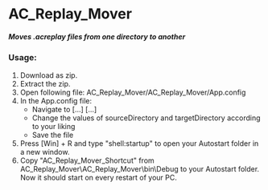 # AC_Replay_Mover
##### Moves .acreplay files from one directory to another

### Usage: 

1. Download as zip.
2. Extract the zip.
3. Open following file:  AC_Replay_Mover/AC_Replay_Mover/App.config 
4. In the App.config file:
	* Navigate to <configuration>
                    [...]
                        <appSettings>
                            [...]
                            <add key="sourceDirectory" value="C:\path\to\your\ACReplay\folder\"/>
		                        <add key="destinationDirectory" value="C:\path\to\desired\destination\folder\"/>
  	* Change the values of sourceDirectory and targetDirectory according to your liking
 	* Save the file
5. Press [Win] + R and type "shell:startup" to open your Autostart folder in a new window.
6. Copy "AC_Replay_Mover_Shortcut" from AC_Replay_Mover\AC_Replay_Mover\bin\Debug to your Autostart folder. Now it should start on every restart of your PC.
